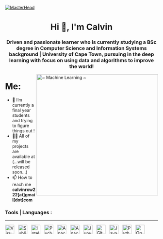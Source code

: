 [![MasterHead](https://user-images.githubusercontent.com/74038190/241765440-80728820-e06b-4f96-9c9e-9df46f0cc0a5.gif)](https://rishavchanda.io)
<h1 align="center">Hi 👋, I'm Calvin</h1>
<h3 align="center">Driven and passionate learner who is currently studying a BSc degree in Computer Science and Information Systems background | University of Cape Town, pursuing in the deep learning with focus on using data and algorithms to improve the world! </h3>
<img align="right" alt="~ Machine Learning ~" width="400" src="https://i.pinimg.com/originals/ef/2d/b0/ef2db0885d94fd149a4b7914923bb2a3.gif">


# Me:

- 🌱 I’m currently a final year students and trying to figure things out !
- 👨‍💻 All of my projects are available at (...will be released soon...)
- 📫 How to reach me **calvinrxw222[at]gmail[dot]com**




<p align="left">
</p>

<h3 align="left">Tools | Languages :</h3>

---


<img align="left" alt="Visual Studio Code" width="30px" src="https://cdn.jsdelivr.net/gh/devicons/devicon/icons/vscode/vscode-original.svg" style="padding-right:10px;" />
<img align="left" alt="Sublime Text" width="30px" src="https://img.icons8.com/?size=1x&id=6RHskkZGRABM&format=png" style="padding-right:10px;" />
<img align="left" alt="IntelliJ IDEA" width="30px" src="https://img.icons8.com/?size=1x&id=61466&format=png" style="padding-right:10px;" />
<img align="left" alt="Pycharm " width="30px" src="https://img.icons8.com/?size=1x&id=vinpBD5oA3b4&format=png" style="padding-right:10px;" />
<img align="left" alt="Apache Netbeans" width="30px" src="https://img.icons8.com/?size=1x&id=4djt356tq8UO&format=png" style="padding-right:10px;" />
<img align="left" alt="Anaconda" width="30px" src="https://img.icons8.com/?size=1x&id=F4uMFPZgS0gt&format=png" style="padding-right:10px;" />
<img align="left" alt="Jupyter" width="30px" src="https://cdn.jsdelivr.net/gh/devicons/devicon/icons/jupyter/jupyter-original-wordmark.svg" style="padding-right:10px;" />

<!--<img align="left" alt="AWS" width="30px" src="https://img.icons8.com/?size=1x&id=33039&format=png" style="padding-right:10px;" />
<img align="left" alt="MS Azure" width="30px" src="https://www.vectorlogo.zone/logos/microsoft_azure/microsoft_azure-icon.svg" style="padding-right:10px;" />
<img align="left" alt="GCP" width="30px" src="https://www.vectorlogo.zone/logos/google_cloud/google_cloud-icon.svg" style="padding-right:10px;" /> -->
<img align="left" alt="Git" width="30px" src="https://www.vectorlogo.zone/logos/git-scm/git-scm-icon.svg" style="padding-right:10px;" />

<img align="left" alt="Java" width="30px" src="https://img.icons8.com/?size=1x&id=13679&format=png" style="padding-right:10px;" />
<img align="left" alt="Python" width="30px" src="https://img.icons8.com/?size=1x&id=13441&format=png" style="padding-right:10px;" />
<!--<img align="left" alt="Pandas" width="30px" src="https://pandas.pydata.org/static/img/pandas_mark_white.svg" style="padding-right:10px;" />-->
<img align="left" alt="OpenCV" width="30px" src="https://img.icons8.com/?size=1x&id=apebs8fnmi4m&format=png" style="padding-right:10px;" />
<!--<img align="left" alt="HTML" width="30px" src="https://cdn.jsdelivr.net/gh/devicons/devicon/icons/html5/html5-original.svg" style="padding-right:10px;" /> -->   

